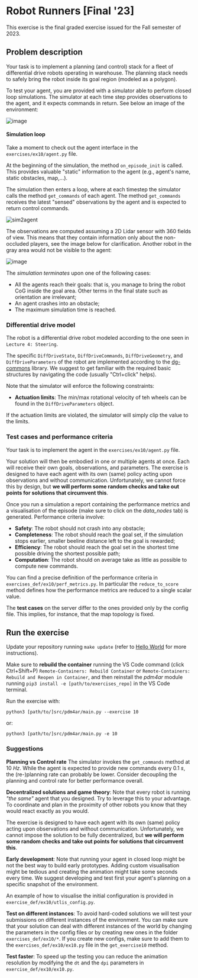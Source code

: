 # Robot Runners [Final '23]

This exercise is the final graded exercise issued for the Fall semester of 2023.

## Problem description
Your task is to implement a planning (and control) stack for a fleet of differential drive robots operating in warehouse.
The planning stack needs to safely bring the robot inside its goal region (modeled as a polygon).  

To test your agent, you are provided with a simulator able to perform closed loop simulations.
The simulator at each time step provides observations to the agent, and it expects commands in return.
See below an image of the environment:

![image](https://github.com/PDM4AR/exercises/assets/18750753/b4445a9d-98b9-4b56-96d2-281de2a97947)

#### Simulation loop
Take a moment to check out the agent interface in the `exercises/ex10/agent.py` file.

At the beginning of the simulation, the method `on_episode_init` is called.
This provides valuable "static" information to the agent (e.g., agent's name, static obstacles, map,...).

The simulation then enters a loop, where at each timestep the simulator calls the method `get_commands` of each agent.
The method `get_commands` receives the latest "sensed" observations by the agent and is expected to return control commands.

![sim2agent](https://user-images.githubusercontent.com/18750753/144580159-d4d29506-03b2-49b9-b4b8-3cde701cc7d4.png)

The observations are computed assuming a 2D Lidar sensor with 360 fields of view. 
This means that they contain information only about the non-occluded players, see the image below for clarification.
Another robot in the gray area would not be visible to the agent:

![image](https://user-images.githubusercontent.com/18750753/207558372-afd91da4-4e0d-47a0-ae54-eb6dc7e013f4.png)

The *simulation terminates* upon one of the following cases:
- All the agents reach their goals: that is, you manage to bring the robot CoG inside the goal area. 
Other terms in the final state such as orientation are irrelevant;
- An agent crashes into an obstacle;
- The maximum simulation time is reached.

### Differential drive model
The robot is a differential drive robot modeled according to the one seen in `Lecture 4: Steering`.

The specific `DiffDriveState`, `DiffDriveCommands`, `DiffDriveGeometry`, and `DiffDriveParameters` of the robot are implemented according to the [dg-commons](https://github.com/idsc-frazzoli/dg-commons) library.
We suggest to get familiar with the required basic structures by navigating the code (usually "Ctrl+click" helps). 

Note that the simulator will enforce the following constraints:
- **Actuation limits**: The min/max rotational velocity of teh wheels can be found in the `DiffDriveParameters` object.

If the actuation limits are violated, the simulator will simply clip the value to the limits.

### Test cases and performance criteria
Your task is to implement the agent in the `exercises/ex10/agent.py` file.

Your solution will then be embodied in one or multiple agents at once. 
Each will receive their own goals, observations, and parameters.
The exercise is designed to have each agent with its own (same) policy acting upon observations and without communication.
Unfortunately, we cannot force this by design, but **we will perform some random checks and take out points for solutions that circumvent this**.

Once you run a simulation a report containing the performance metrics and a visualisation of the episode (make sure to click on the _data_nodes_ tab) is generated.
Performance criteria involve:
- **Safety**: The robot should not crash into any obstacle;
- **Completeness**: The robot should reach the goal set, if the simulation stops earlier, smaller beeline distance left to the goal is rewarded;
- **Efficiency**: The robot should reach the goal set in the shortest time possible driving the shortest possible path;
- **Computation**: The robot should on average take as little as possible to compute new commands.

You can find a precise definition of the performance criteria in `exercises_def/ex10/perf_metrics.py`.
In particular the `reduce_to_score` method defines how the performance metrics are reduced to a single scalar value.

The **test cases** on the server differ to the ones provided only by the config file. This implies, for instance, that the map topology is fixed. 

## Run the exercise
Update your repository running `make update` (refer to [Hello World](01-helloworld.md) for more instructions).

Make sure to **rebuild the container** running the VS Code command (click Ctrl+Shift+P) `Remote-Containers: Rebuild Container` or `Remote-Containers: Rebuild and Reopen in Container`, and then reinstall the *pdm4ar* module running `pip3 install -e [path/to/exercises_repo]` in the VS Code terminal.

Run the exercise with:
```shell
python3 [path/to/]src/pdm4ar/main.py --exercise 10
```
or:
```shell
python3 [path/to/]src/pdm4ar/main.py -e 10
```


### Suggestions

**Planning vs Control rate**
The simulator invokes the `get_commands` method at 10 _Hz_. 
While the agent is expected to provide new commands every 0.1 _s_, the (re-)planning rate can probably be lower.
Consider decoupling the planning and control rate for better performance overall.

**Decentralized solutions and game theory**:
Note that every robot is running _"the same"_ agent that you designed. 
Try to leverage this to your advantage. 
To coordinate and plan in the proximity of other robots you know that they would react exactly as you would. 

The exercise is designed to have each agent with its own (same) policy acting upon observations and without communication.
Unfortunately, we cannot impose the solution to be fully decentralized, but **we will perform some random checks and take out points for solutions that circumvent this**.


**Early development**: 
Note that running your agent in closed loop might be not the best way to build early prototypes.
Adding custom visualisation might be tedious and creating the animation might take some seconds every time.
We suggest developing and test first your agent's planning on a specific snapshot of the environment.

An example of how to visualise the initial configuration is provided in `exercise_def/ex10/utlis_config.py`.

**Test on different instances**:
To avoid hard-coded solutions we will test your submissions on different instances of the environment.
You can make sure that your solution can deal with different instances of the world by changing the parameters in the config files or by creating new ones in the folder `exercises_def/ex10/*`.
If you create new configs, make sure to add them to the `exercises_def/ex10/ex10.py` file in the `get_exercise10` method.

**Test faster**:
To speed up the testing you can reduce the animation resolution by modifying the `dt` and the `dpi` parameters in `exercise_def/ex10/ex10.py`.
